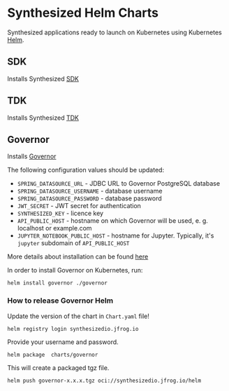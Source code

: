 # Synthesized Helm Charts

Synthesized applications ready to launch on Kubernetes using Kubernetes [Helm](https://github.com/helm/helm).

## SDK

Installs Synthesized [SDK](https://docs.synthesized.io/sdk/latest/)

## TDK

Installs Synthesized [TDK](https://docs.synthesized.io/tdk/latest/)

## Governor

Installs [Governor](https://docs.synthesized.io/governor/latest/)

The following configuration values should be updated:

* `SPRING_DATASOURCE_URL` - JDBC URL to Governor PostgreSQL database
* `SPRING_DATASOURCE_USERNAME` - database username
* `SPRING_DATASOURCE_PASSWORD` - database password
* `JWT_SECRET` - JWT secret for authentication
* `SYNTHESIZED_KEY` - licence key
* `API_PUBLIC_HOST` - hostname on which Governor will be used, e. g. localhost or example.com
* `JUPYTER_NOTEBOOK_PUBLIC_HOST` - hostname for Jupyter. Typically, it's `jupyter` subdomain of `API_PUBLIC_HOST`

More details about installation can be found [here](https://docs.synthesized.io/governor/latest/deployment/helm)

In order to install Governor on Kubernetes, run:

```shell
helm install governor ./governor
```

### How to release Governor Helm

Update the version of the chart in `Chart.yaml` file!

```shell
helm registry login synthesizedio.jfrog.io
```

Provide your username and password.

```
helm package  charts/governor
```

This will create a packaged tgz file.

```
helm push governor-x.x.x.tgz oci://synthesizedio.jfrog.io/helm
```
